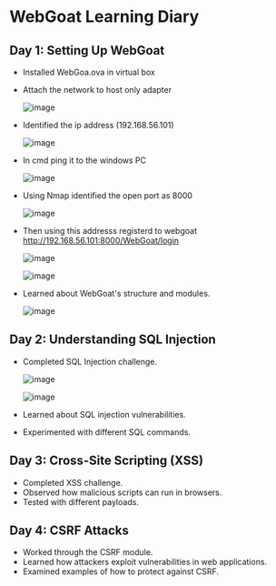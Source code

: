 # WebGoat Learning Diary

## Day 1: Setting Up WebGoat

- Installed WebGoa.ova in virtual box
  
- Attach the network to host only adapter
  
  ![image](https://github.com/user-attachments/assets/31ab352c-9dc2-450a-b8c9-25aa35f8d538)

- Identified the ip address (192.168.56.101)

  ![image](https://github.com/user-attachments/assets/d6ad1e88-0531-45b5-bcfa-2c837330f9ea)

- In cmd ping it to the windows PC
  
  ![image](https://github.com/user-attachments/assets/4cf674d2-cc24-427e-b214-9b3a06dad80d)

- Using Nmap identified the open port as 8000
  
  ![image](https://github.com/user-attachments/assets/c3e9f8d8-048d-46e8-a3f2-b8cc0d153482)

- Then using this addresss registerd to webgoat http://192.168.56.101:8000/WebGoat/login
  
  ![image](https://github.com/user-attachments/assets/9e0d4154-ebf1-42e2-a2ec-343adf816681)


  ![image](https://github.com/user-attachments/assets/e0033b8c-eab9-441d-b7f0-ca2cda403caa)

- Learned about WebGoat's structure and modules.
  
  ![image](https://github.com/user-attachments/assets/513da04a-d14d-43c0-b4ba-0503d49cfadc)

  

## Day 2: Understanding SQL Injection

- Completed SQL Injection challenge.

  ![image](https://github.com/user-attachments/assets/07b01110-24df-4a6e-8fbe-ab3e472fb66e)

  ![image](https://github.com/user-attachments/assets/ba541046-e043-4f6d-b8dd-3c6d87f4f7f2)

  
- Learned about SQL injection vulnerabilities.
- Experimented with different SQL commands.

## Day 3: Cross-Site Scripting (XSS)
- Completed XSS challenge.
- Observed how malicious scripts can run in browsers.
- Tested with different payloads.

## Day 4: CSRF Attacks
- Worked through the CSRF module.
- Learned how attackers exploit vulnerabilities in web applications.
- Examined examples of how to protect against CSRF.
